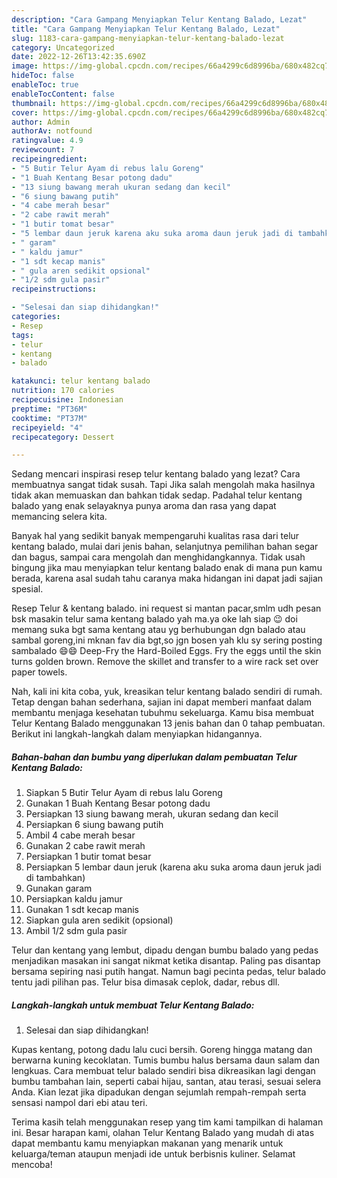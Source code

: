 ```yaml
---
description: "Cara Gampang Menyiapkan Telur Kentang Balado, Lezat"
title: "Cara Gampang Menyiapkan Telur Kentang Balado, Lezat"
slug: 1183-cara-gampang-menyiapkan-telur-kentang-balado-lezat
category: Uncategorized
date: 2022-12-26T13:42:35.690Z
image: https://img-global.cpcdn.com/recipes/66a4299c6d8996ba/680x482cq70/telur-kentang-balado-foto-resep-utama.jpg
hideToc: false
enableToc: true
enableTocContent: false
thumbnail: https://img-global.cpcdn.com/recipes/66a4299c6d8996ba/680x482cq70/telur-kentang-balado-foto-resep-utama.jpg
cover: https://img-global.cpcdn.com/recipes/66a4299c6d8996ba/680x482cq70/telur-kentang-balado-foto-resep-utama.jpg
author: Admin
authorAv: notfound
ratingvalue: 4.9
reviewcount: 7
recipeingredient:
- "5 Butir Telur Ayam di rebus lalu Goreng"
- "1 Buah Kentang Besar potong dadu"
- "13 siung bawang merah ukuran sedang dan kecil"
- "6 siung bawang putih"
- "4 cabe merah besar"
- "2 cabe rawit merah"
- "1 butir tomat besar"
- "5 lembar daun jeruk karena aku suka aroma daun jeruk jadi di tambahkan"
- " garam"
- " kaldu jamur"
- "1 sdt kecap manis"
- " gula aren sedikit opsional"
- "1/2 sdm gula pasir"
recipeinstructions:

- "Selesai dan siap dihidangkan!"
categories:
- Resep
tags:
- telur
- kentang
- balado

katakunci: telur kentang balado 
nutrition: 170 calories
recipecuisine: Indonesian
preptime: "PT36M"
cooktime: "PT37M"
recipeyield: "4"
recipecategory: Dessert

---
```



Sedang mencari inspirasi resep telur kentang balado yang lezat? Cara membuatnya sangat tidak susah. Tapi Jika salah mengolah maka hasilnya tidak akan memuaskan dan bahkan tidak sedap. Padahal telur kentang balado yang enak selayaknya punya aroma dan rasa yang dapat memancing selera kita.


Banyak hal yang sedikit banyak mempengaruhi kualitas rasa dari telur kentang balado, mulai dari jenis bahan, selanjutnya pemilihan bahan segar dan bagus, sampai cara mengolah dan menghidangkannya. Tidak usah bingung jika mau menyiapkan telur kentang balado enak di mana pun kamu berada, karena asal sudah tahu caranya maka hidangan ini dapat jadi sajian spesial.

Resep Telur &amp; kentang balado. ini request si mantan pacar,smlm udh pesan bsk masakin telur sama kentang balado yah ma.ya oke lah siap 😉 doi memang suka bgt sama kentang atau yg berhubungan dgn balado atau sambal goreng,ini mknan fav dia bgt,so jgn bosen yah klu sy sering posting sambalado 😄😄 Deep-Fry the Hard-Boiled Eggs. Fry the eggs until the skin turns golden brown. Remove the skillet and transfer to a wire rack set over paper towels.


Nah, kali ini kita coba, yuk, kreasikan telur kentang balado sendiri di rumah. Tetap dengan bahan sederhana, sajian ini dapat memberi manfaat dalam membantu menjaga kesehatan tubuhmu sekeluarga. Kamu bisa membuat Telur Kentang Balado menggunakan 13 jenis bahan dan 0 tahap pembuatan. Berikut ini langkah-langkah dalam menyiapkan hidangannya.

<!--inarticleads1-->

##### Bahan-bahan dan bumbu yang diperlukan dalam pembuatan Telur Kentang Balado:

1. Siapkan 5 Butir Telur Ayam di rebus lalu Goreng
1. Gunakan 1 Buah Kentang Besar potong dadu
1. Persiapkan 13 siung bawang merah, ukuran sedang dan kecil
1. Persiapkan 6 siung bawang putih
1. Ambil 4 cabe merah besar
1. Gunakan 2 cabe rawit merah
1. Persiapkan 1 butir tomat besar
1. Persiapkan 5 lembar daun jeruk (karena aku suka aroma daun jeruk jadi di tambahkan)
1. Gunakan  garam
1. Persiapkan  kaldu jamur
1. Gunakan 1 sdt kecap manis
1. Siapkan  gula aren sedikit (opsional)
1. Ambil 1/2 sdm gula pasir


Telur dan kentang yang lembut, dipadu dengan bumbu balado yang pedas menjadikan masakan ini sangat nikmat ketika disantap. Paling pas disantap bersama sepiring nasi putih hangat. Namun bagi pecinta pedas, telur balado tentu jadi pilihan pas. Telur bisa dimasak ceplok, dadar, rebus dll. 

<!--inarticleads2-->

##### Langkah-langkah untuk membuat Telur Kentang Balado:


1. Selesai dan siap dihidangkan!

Kupas kentang, potong dadu lalu cuci bersih. Goreng hingga matang dan berwarna kuning kecoklatan. Tumis bumbu halus bersama daun salam dan lengkuas. Cara membuat telur balado sendiri bisa dikreasikan lagi dengan bumbu tambahan lain, seperti cabai hijau, santan, atau terasi, sesuai selera Anda. Kian lezat jika dipadukan dengan sejumlah rempah-rempah serta sensasi nampol dari ebi atau teri. 

Terima kasih telah menggunakan resep yang tim kami tampilkan di halaman ini. Besar harapan kami, olahan Telur Kentang Balado yang mudah di atas dapat membantu kamu menyiapkan makanan yang menarik untuk keluarga/teman ataupun menjadi ide untuk berbisnis kuliner. Selamat mencoba!
